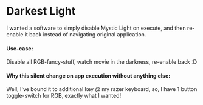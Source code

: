 # Darkest Light

I wanted a software to simply disable Mystic Light on execute, and then re-enable it back instead of navigating original application.

#### Use-case:

Disable all RGB-fancy-stuff, watch movie in the darkness, re-enable back :D

#### Why this silent change on app execution without anything else:

Well, I've bound it to additional key @ my razer keyboard, so, I have 1 button toggle-switch for RGB, exactly what I wanted!
